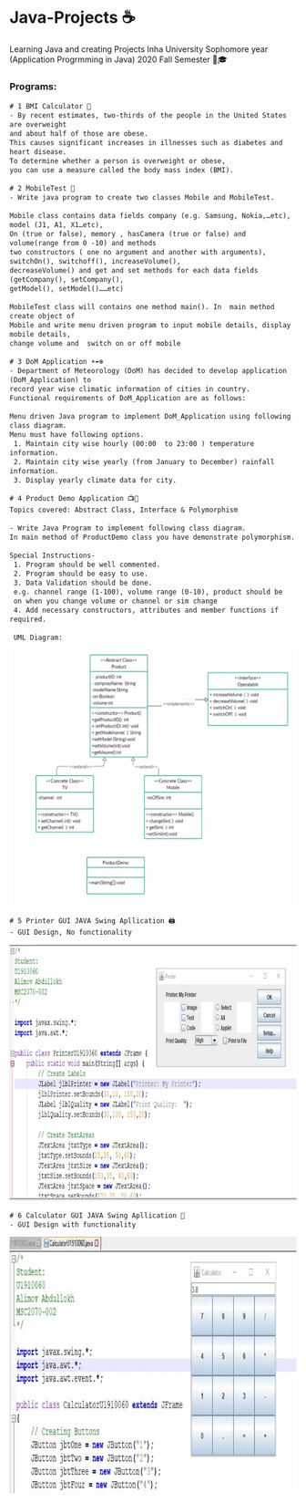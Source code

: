 # Java-Projects ☕️
Learning Java and creating Projects 
Inha University Sophomore year (Application Progrmming in Java) 2020 Fall Semester 🏫🎓

### Programs:
    # 1 BMI Calculator 🧮
    - By recent estimates, two-thirds of the people in the United States are overweight 
    and about half of those are obese. 
    This causes significant increases in illnesses such as diabetes and heart disease. 
    To determine whether a person is overweight or obese, 
    you can use a measure called the body mass index (BMI). 
    
    # 2 MobileTest 📱
    - Write java program to create two classes Mobile and MobileTest. 
    
    Mobile class contains data fields company (e.g. Samsung, Nokia,…etc), model (J1, A1, X1…etc), 
    On (true or false), memory , hasCamera (true or false) and volume(range from 0 -10) and methods   
    two constructors ( one no argument and another with arguments), switchOn(), switchoff(), increaseVolume(), 
    decreaseVolume() and get and set methods for each data fields (getCompany(), setCompany(), 
    getModel(), setModel()……etc)
    
    MobileTest class will contains one method main(). In  main method  create object of 
    Mobile and write menu driven program to input mobile details, display mobile details, 
    change volume and  switch on or off mobile
    
    # 3 DoM Application ☀️☔️❄️
    - Department of Meteorology (DoM) has decided to develop application (DoM_Application) to 
    record year wise climatic information of cities in country.
    Functional requirements of DoM_Application are as follows:
    
    Menu driven Java program to implement DoM_Application using following class diagram.
    Menu must have following options.
     1. Maintain city wise hourly (00:00  to 23:00 ) temperature information.
     2. Maintain city wise yearly (from January to December) rainfall information.
     3. Display yearly climate data for city.
     
    # 4 Product Demo Application 📺📲
    Topics covered: Abstract Class, Interface & Polymorphism
    
    - Write Java Program to implement following class diagram. 
    In main method of ProductDemo class you have demonstrate polymorphism. 
    
    Special Instructions-
     1.	Program should be well commented.
     2.	Program should be easy to use.
     3.	Data Validation should be done. 
     e.g. channel range (1-100), volume range (0-10), product should be 
     on when you change volume or channel or sim change
     4.	Add necessary constructors, attributes and member functions if required.
     
     UML Diagram:
     
   <img src="Pictures/UML_ProductDemo.jpg" alt="Diagram" width="800" height="450">
   
    # 5 Printer GUI JAVA Swing Apllication 🖨
    - GUI Design, No functionality 
    
   <img src="Pictures/PrinterU1910060_Picture.jpg" alt="Printer" width="800" height="450">
     
    # 6 Calculator GUI JAVA Swing Apllication 📱
    - GUI Design with functionality 
    
   <img src="Pictures/CalculatorU1910060_Picture.jpg" alt="Printer" width="800" height="450">



